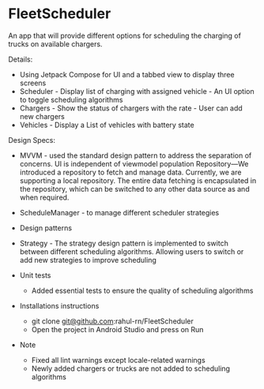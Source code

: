 # FleetScheduler

An app that will provide different options for scheduling the charging of trucks on available chargers. 

Details:
  - Using Jetpack Compose for UI and a tabbed view to display three screens
  -  Scheduler
    - Display list of charging with assigned vehicle
    - An UI option to toggle scheduling algorithms
  -  Chargers
    -  Show the status of chargers with the rate
    -  User can add new chargers
  -  Vehicles
    -  Display a List of vehicles with battery state

Design Specs:
- MVVM - used the standard design pattern to address the separation of concerns. UI is independent of viewmodel population
Repository—We introduced a repository to fetch and manage data. Currently, we are supporting a local repository. The entire data fetching is encapsulated in the repository, which can be switched to any other data source as and when required.
- ScheduleManager - to manage different scheduler strategies

- Design patterns
- Strategy - The strategy design pattern is implemented to switch between different scheduling algorithms. Allowing users to switch or add new strategies to improve scheduling

- Unit tests
  -  Added essential tests to ensure the quality of scheduling algorithms
     
- Installations instructions
  - git clone git@github.com:rahul-rn/FleetScheduler
  - Open the project in Android Studio and press on Run
 
- Note
  - Fixed all lint warnings except locale-related warnings
  - Newly added chargers or trucks are not added to scheduling algorithms

